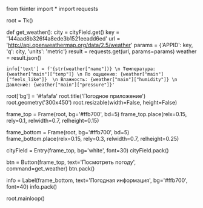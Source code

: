 from tkinter import *
import requests

root = Tk()


def get_weather():
	city = cityField.get()
	key = '144aad8b326f4a8ede3b1521eeadd6ed'
	url = 'http://api.openweathermap.org/data/2.5/weather'
	params = {'APPID': key, 'q': city, 'units': 'metric'}
	result = requests.get(url, params=params)
	weather = result.json()

	info['text'] = f'{str(weather["name"])} \n Температура: {weather["main"]["temp"]} \n По ощущению: {weather["main"]["feels_like"]}  \n Влажность: {weather["main"]["humidity"]} \n Давление: {weather["main"]["pressure"]}'


root['bg'] = '#fafafa'
root.title('Погодное приложение')
root.geometry('300x450')
root.resizable(width=False, height=False)

frame_top = Frame(root, bg='#ffb700', bd=5)
frame_top.place(relx=0.15, rely=0.1, relwidth=0.7, relheight=0.15)

frame_bottom = Frame(root, bg='#ffb700', bd=5)
frame_bottom.place(relx=0.15, rely=0.3, relwidth=0.7, relheight=0.25)

cityField = Entry(frame_top, bg='white', font=30)
cityField.pack()

btn = Button(frame_top, text='Посмотреть погоду', command=get_weather)
btn.pack()

info = Label(frame_bottom, text='Погодная информация', bg='#ffb700', font=40)
info.pack()

root.mainloop()
